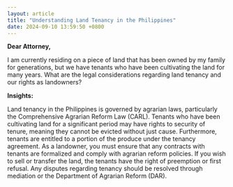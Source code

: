 ```yaml
---
layout: article
title: "Understanding Land Tenancy in the Philippines"
date: 2024-09-10 13:59:50 +0800
---
```


<p><strong>Dear Attorney,</strong></p><p>I am currently residing on a piece of land that has been owned by my family for generations, but we have tenants who have been cultivating the land for many years. What are the legal considerations regarding land tenancy and our rights as landowners?</p><p><strong>Insights:</strong></p><p>Land tenancy in the Philippines is governed by agrarian laws, particularly the Comprehensive Agrarian Reform Law (CARL). Tenants who have been cultivating land for a significant period may have rights to security of tenure, meaning they cannot be evicted without just cause. Furthermore, tenants are entitled to a portion of the produce under the tenancy agreement. As a landowner, you must ensure that any contracts with tenants are formalized and comply with agrarian reform policies. If you wish to sell or transfer the land, the tenants have the right of preemption or first refusal. Any disputes regarding tenancy should be resolved through mediation or the Department of Agrarian Reform (DAR).</p>